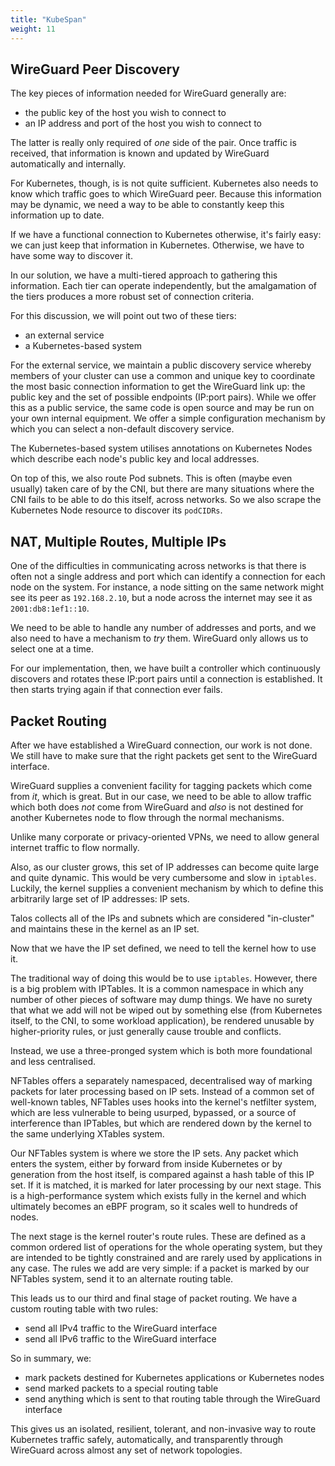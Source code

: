 ```yaml
---
title: "KubeSpan"
weight: 11
---
```


## WireGuard Peer Discovery

The key pieces of information needed for WireGuard generally are:

 - the public key of the host you wish to connect to
 - an IP address and port of the host you wish to connect to

The latter is really only required of _one_ side of the pair.
Once traffic is received, that information is known and updated by WireGuard automatically and internally.

For Kubernetes, though, is is not quite sufficient.
Kubernetes also needs to know which traffic goes to which WireGuard peer.
Because this information may be dynamic, we need a way to be able to constantly keep this information up to date.

If we have a functional connection to Kubernetes otherwise, it's fairly easy: we can just keep that information in Kubernetes.
Otherwise, we have to have some way to discover it.

In our solution, we have a multi-tiered approach to gathering this information.
Each tier can operate independently, but the amalgamation of the tiers produces a more robust set of connection criteria.

For this discussion, we will point out two of these tiers:

 - an external service
 - a Kubernetes-based system

For the external service, we maintain a public discovery service whereby members of your cluster can use a common and unique key to coordinate the most basic connection information to get the WireGuard link up: the public key and the set of possible endpoints (IP:port pairs).
While we offer this as a public service, the same code is open source and may be run on your own internal equipment.
We offer a simple configuration mechanism by which you can select a non-default discovery service.

The Kubernetes-based system utilises annotations on Kubernetes Nodes which describe each node's public key and local addresses.

On top of this, we also route Pod subnets.
This is often (maybe even usually) taken care of by the CNI, but there are many situations where the CNI fails to be able to do this itself, across networks.
So we also scrape the Kubernetes Node resource to discover its `podCIDRs`.

## NAT, Multiple Routes, Multiple IPs

One of the difficulties in communicating across networks is that there is often not a single address and port which can identify a connection for each node on the system.
For instance, a node sitting on the same network might see its peer as `192.168.2.10`, but a node across the internet may see it as `2001:db8:1ef1::10`.

We need to be able to handle any number of addresses and ports, and we also need to have a mechanism to _try_ them.
WireGuard only allows us to select one at a time.

For our implementation, then, we have built a controller which continuously discovers and rotates these IP:port pairs until a connection is established.
It then starts trying again if that connection ever fails.

## Packet Routing

After we have established a WireGuard connection, our work is not done.
We still have to make sure that the right packets get sent to the WireGuard interface.

WireGuard supplies a convenient facility for tagging packets which come from _it_, which is great.
But in our case, we need to be able to allow traffic which both does _not_ come from WireGuard and _also_ is not destined for another Kubernetes node to flow through the normal mechanisms.

Unlike many corporate or privacy-oriented VPNs, we need to allow general internet traffic to flow normally.

Also, as our cluster grows, this set of IP addresses can become quite large and quite dynamic.
This would be very cumbersome and slow in `iptables`.
Luckily, the kernel supplies a convenient mechanism by which to define this arbitrarily large set of IP addresses: IP sets.

Talos collects all of the IPs and subnets which are considered "in-cluster" and maintains these in the kernel as an IP set.

Now that we have the IP set defined, we need to tell the kernel how to use it.

The traditional way of doing this would be to use `iptables`.
However, there is a big problem with IPTables.
It is a common namespace in which any number of other pieces of software may dump things.
We have no surety that what we add will not be wiped out by something else (from Kubernetes itself, to the CNI, to some workload application), be rendered unusable by higher-priority rules, or just generally cause trouble and conflicts.

Instead, we use a three-pronged system which is both more foundational and less centralised.

NFTables offers a separately namespaced, decentralised way of marking packets for later processing based on IP sets.
Instead of a common set of well-known tables, NFTables uses hooks into the kernel's netfilter system, which are less vulnerable to being usurped, bypassed, or a source of interference than IPTables, but which are rendered down by the kernel to the same underlying XTables system.

Our NFTables system is where we store the IP sets.
Any packet which enters the system, either by forward from inside Kubernetes or by generation from the host itself, is compared against a hash table of this IP set.
If it is matched, it is marked for later processing by our next stage.
This is a high-performance system which exists fully in the kernel and which ultimately becomes an eBPF program, so it scales well to hundreds of nodes.

The next stage is the kernel router's route rules.
These are defined as a common ordered list of operations for the whole operating system, but they are intended to be tightly constrained and are rarely used by applications in any case.
The rules we add are very simple: if a packet is marked by our NFTables system, send it to an alternate routing table.

This leads us to our third and final stage of packet routing.
We have a custom routing table with two rules:

 - send all IPv4 traffic to the WireGuard interface
 - send all IPv6 traffic to the WireGuard interface

So in summary, we:

 - mark packets destined for Kubernetes applications or Kubernetes nodes
 - send marked packets to a special routing table
 - send anything which is sent to that routing table through the WireGuard interface

This gives us an isolated, resilient, tolerant, and non-invasive way to route Kubernetes traffic safely, automatically, and transparently through WireGuard across almost any set of network topologies.

